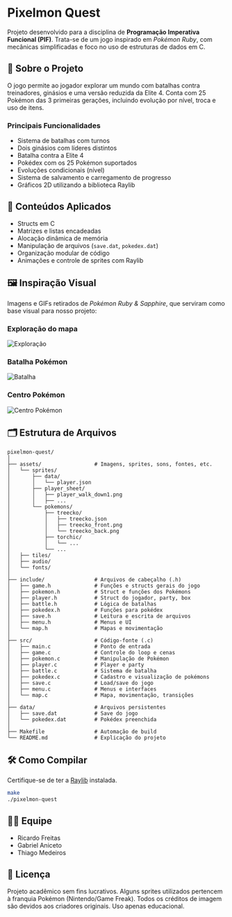 # Pixelmon Quest

Projeto desenvolvido para a disciplina de **Programação Imperativa Funcional (PIF)**. Trata-se de um jogo inspirado em *Pokémon Ruby*, com mecânicas simplificadas e foco no uso de estruturas de dados em C.

## 👾 Sobre o Projeto

O jogo permite ao jogador explorar um mundo com batalhas contra treinadores, ginásios e uma versão reduzida da Elite 4. Conta com 25 Pokémon das 3 primeiras gerações, incluindo evolução por nível, troca e uso de itens.

### Principais Funcionalidades

- Sistema de batalhas com turnos
- Dois ginásios com líderes distintos
- Batalha contra a Elite 4
- Pokédex com os 25 Pokémon suportados
- Evoluções condicionais (nível)
- Sistema de salvamento e carregamento de progresso
- Gráficos 2D utilizando a biblioteca Raylib

## 🧠 Conteúdos Aplicados

- Structs em C
- Matrizes e listas encadeadas
- Alocação dinâmica de memória
- Manipulação de arquivos (`save.dat`, `pokedex.dat`)
- Organização modular de código
- Animações e controle de sprites com Raylib

## 🖼️ Inspiração Visual

Imagens e GIFs retirados de *Pokémon Ruby & Sapphire*, que serviram como base visual para nosso projeto:

### Exploração do mapa
![Exploração](https://media4.giphy.com/media/v1.Y2lkPTc5MGI3NjExM3czaWZ0d255OWdibGszZzRrbDZyd3NrcnowZWhlc3ZzczVhczA1ZyZlcD12MV9pbnRlcm5hbF9naWZfYnlfaWQmY3Q9Zw/QptWwfIt1yAl1NK5bu/giphy.gif)

### Batalha Pokémon
![Batalha](https://media0.giphy.com/media/v1.Y2lkPTc5MGI3NjExbDQ5djhxNTR4aXoxZXd2NmRhYnE1Nm5ydXk3cTZoNjF0NmxoMmZqbSZlcD12MV9pbnRlcm5hbF9naWZfYnlfaWQmY3Q9Zw/yYpFkCQGxS75CMdugc/giphy.gif)

### Centro Pokémon
![Centro Pokémon](https://media4.giphy.com/media/v1.Y2lkPTc5MGI3NjExbXZsYWV1a2drbmplZXpqYW1tdHo3a3hsYTI2djBvMGJ2aGFydGVqMyZlcD12MV9pbnRlcm5hbF9naWZfYnlfaWQmY3Q9Zw/1fjD2xCMVTtQ63MFv8/giphy.gif)

## 🗂️ Estrutura de Arquivos

```
pixelmon-quest/
│
├── assets/                 # Imagens, sprites, sons, fontes, etc.
│   └── sprites/
│       ├── data/
│       │   └── player.json
│       ├── player_sheet/
│       │   ├── player_walk_down1.png
│       │   ├── ...
│       └── pokemons/
│           ├── treecko/
│           │   ├── treecko.json
│           │   ├── treecko_front.png
│           │   └── treecko_back.png
│           ├── torchic/
│           │   └── ...
│           └── ...
│   ├── tiles/
│   ├── audio/
│   └── fonts/
│
├── include/                # Arquivos de cabeçalho (.h)
│   ├── game.h              # Funções e structs gerais do jogo
│   ├── pokemon.h           # Struct e funções dos Pokémons
│   ├── player.h            # Struct do jogador, party, box
│   ├── battle.h            # Lógica de batalhas
│   ├── pokedex.h           # Funções para pokédex
│   ├── save.h              # Leitura e escrita de arquivos
│   ├── menu.h              # Menus e UI
│   └── map.h               # Mapas e movimentação
│
├── src/                    # Código-fonte (.c)
│   ├── main.c              # Ponto de entrada
│   ├── game.c              # Controle do loop e cenas
│   ├── pokemon.c           # Manipulação de Pokémon
│   ├── player.c            # Player e party
│   ├── battle.c            # Sistema de batalha
│   ├── pokedex.c           # Cadastro e visualização de pokémons
│   ├── save.c              # Load/save do jogo
│   ├── menu.c              # Menus e interfaces
│   └── map.c               # Mapa, movimentação, transições
│
├── data/                   # Arquivos persistentes
│   ├── save.dat            # Save do jogo
│   └── pokedex.dat         # Pokédex preenchida
│
├── Makefile                # Automação de build
└── README.md               # Explicação do projeto
```

## 🛠️ Como Compilar

Certifique-se de ter a [Raylib](https://www.raylib.com/) instalada.

```bash
make
./pixelmon-quest
```

## 👨‍🎓 Equipe 
- Ricardo Freitas
- Gabriel Aniceto
- Thiago Medeiros

## 📜 Licença
Projeto acadêmico sem fins lucrativos. Alguns sprites utilizados pertencem à franquia Pokémon (Nintendo/Game Freak). Todos os créditos de imagem são devidos aos criadores originais. Uso apenas educacional.
